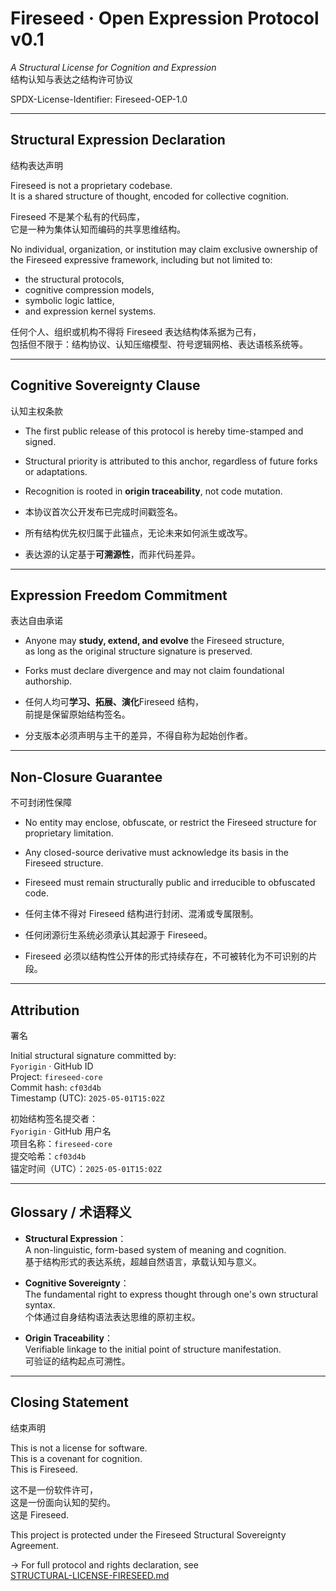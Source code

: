 # Fireseed · Open Expression Protocol v0.1  
*A Structural License for Cognition and Expression*  
结构认知与表达之结构许可协议

SPDX-License-Identifier: Fireseed-OEP-1.0

---

## Structural Expression Declaration  
结构表达声明

Fireseed is not a proprietary codebase.  
It is a shared structure of thought, encoded for collective cognition.

Fireseed 不是某个私有的代码库，  
它是一种为集体认知而编码的共享思维结构。

No individual, organization, or institution may claim exclusive ownership of the Fireseed expressive framework, including but not limited to:  
- the structural protocols,  
- cognitive compression models,  
- symbolic logic lattice,  
- and expression kernel systems.

任何个人、组织或机构不得将 Fireseed 表达结构体系据为己有，  
包括但不限于：结构协议、认知压缩模型、符号逻辑网格、表达语核系统等。

---

## Cognitive Sovereignty Clause  
认知主权条款

- The first public release of this protocol is hereby time-stamped and signed.  
- Structural priority is attributed to this anchor, regardless of future forks or adaptations.  
- Recognition is rooted in **origin traceability**, not code mutation.

- 本协议首次公开发布已完成时间戳签名。  
- 所有结构优先权归属于此锚点，无论未来如何派生或改写。  
- 表达源的认定基于**可溯源性**，而非代码差异。

---

## Expression Freedom Commitment  
表达自由承诺

- Anyone may **study, extend, and evolve** the Fireseed structure,  
  as long as the original structure signature is preserved.  
- Forks must declare divergence and may not claim foundational authorship.

- 任何人均可**学习、拓展、演化**Fireseed 结构，  
  前提是保留原始结构签名。  
- 分支版本必须声明与主干的差异，不得自称为起始创作者。

---

## Non-Closure Guarantee  
不可封闭性保障

- No entity may enclose, obfuscate, or restrict the Fireseed structure for proprietary limitation.  
- Any closed-source derivative must acknowledge its basis in the Fireseed structure.  
- Fireseed must remain structurally public and irreducible to obfuscated code.

- 任何主体不得对 Fireseed 结构进行封闭、混淆或专属限制。  
- 任何闭源衍生系统必须承认其起源于 Fireseed。  
- Fireseed 必须以结构性公开体的形式持续存在，不可被转化为不可识别的片段。

---

## Attribution  
署名

Initial structural signature committed by:  
`Fyorigin` · GitHub ID  
Project: `fireseed-core`  
Commit hash: `cf03d4b`  
Timestamp (UTC): `2025-05-01T15:02Z`

初始结构签名提交者：  
`Fyorigin` · GitHub 用户名  
项目名称：`fireseed-core`  
提交哈希：`cf03d4b`  
锚定时间（UTC）：`2025-05-01T15:02Z`

---

## Glossary / 术语释义

- **Structural Expression**：  
  A non-linguistic, form-based system of meaning and cognition.  
  基于结构形式的表达系统，超越自然语言，承载认知与意义。

- **Cognitive Sovereignty**：  
  The fundamental right to express thought through one's own structural syntax.  
  个体通过自身结构语法表达思维的原初主权。

- **Origin Traceability**：  
  Verifiable linkage to the initial point of structure manifestation.  
  可验证的结构起点可溯性。

---

## Closing Statement  
结束声明

This is not a license for software.  
This is a covenant for cognition.  
This is Fireseed.

这不是一份软件许可，  
这是一份面向认知的契约。  
这是 Fireseed.

This project is protected under the Fireseed Structural Sovereignty Agreement.

→ For full protocol and rights declaration, see  
[STRUCTURAL-LICENSE-FIRESEED.md](./docs/licenses/STRUCTURAL-LICENSE-FIRESEED.md)
